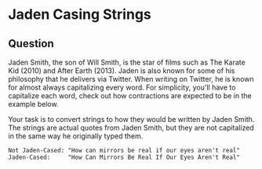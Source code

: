 # Jaden Casing Strings

## Question

Jaden Smith, the son of Will Smith, is the star of films such as The Karate Kid (2010) and After Earth (2013). Jaden is also known for some of his philosophy that he delivers via Twitter. When writing on Twitter, he is known for almost always capitalizing every word. For simplicity, you'll have to capitalize each word, check out how contractions are expected to be in the example below.

Your task is to convert strings to how they would be written by Jaden Smith. The strings are actual quotes from Jaden Smith, but they are not capitalized in the same way he originally typed them.


```
Not Jaden-Cased: "How can mirrors be real if our eyes aren't real"
Jaden-Cased:     "How Can Mirrors Be Real If Our Eyes Aren't Real"

```
